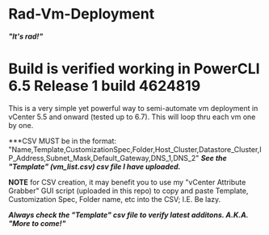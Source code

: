 # Rad-Vm-Deployment 

***"It's rad!"***

# Build is verified working in PowerCLI 6.5 Release 1 build 4624819

This is a very simple yet powerful way to semi-automate vm deployment in vCenter 5.5 and onward (tested up to 6.7). This will loop thru each vm one by one.

***CSV MUST be in the format: "Name,Template,CustomizationSpec,Folder,Host_Cluster,Datastore_Cluster,IP_Address,Subnet_Mask,Default_Gateway,DNS_1,DNS_2"   ***See the "Template" (vm_list.csv) csv file I have uploaded.***

**NOTE** for CSV creation, it may benefit you to use my "vCenter Attribute Grabber" GUI script (uploaded in this repo) to copy and paste Template, Customization Spec, Folder name, etc into the CSV; I.E. Be lazy. 

***Always check the "Template" csv file to verify latest additons. A.K.A. "More to come!"***


